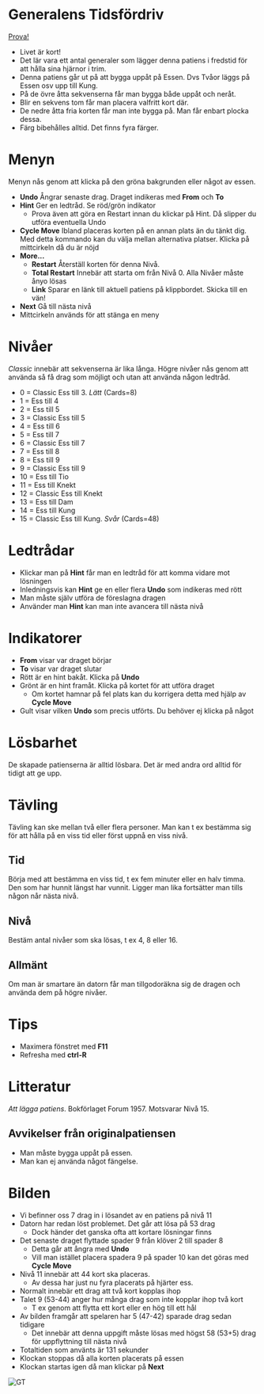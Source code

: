 # Generalens Tidsfördriv

[Prova!](https://christernilsson.github.io/Lab/2018/056-GeneralensTidsf%C3%B6rdriv/index.html)

* Livet är kort!
* Det lär vara ett antal generaler som lägger denna patiens i fredstid för att hålla sina hjärnor i trim.
* Denna patiens går ut på att bygga uppåt på Essen. Dvs Tvåor läggs på Essen osv upp till Kung.
* På de övre åtta sekvenserna får man bygga både uppåt och neråt.
* Blir en sekvens tom får man placera valfritt kort där.
* De nedre åtta fria korten får man inte bygga på. Man får enbart plocka dessa.
* Färg bibehålles alltid. Det finns fyra färger.

# Menyn
Menyn nås genom att klicka på den gröna bakgrunden eller något av essen.

* __Undo__ Ångrar senaste drag. Draget indikeras med __From__ och __To__
* __Hint__ Ger en ledtråd. Se röd/grön indikator
  * Prova även att göra en Restart innan du klickar på Hint. Då slipper du utföra eventuella Undo
* __Cycle Move__ Ibland placeras korten på en annan plats än du tänkt dig. Med detta kommando kan du välja mellan alternativa platser. Klicka på mittcirkeln då du är nöjd
* __More...__
  * __Restart__ Återställ korten för denna Nivå.
  * __Total Restart__ Innebär att starta om från Nivå 0. Alla Nivåer måste ånyo lösas
  * __Link__ Sparar en länk till aktuell patiens på klippbordet. Skicka till en vän!
* __Next__ Gå till nästa nivå
* Mittcirkeln används för att stänga en meny

# Nivåer 
_Classic_ innebär att sekvenserna är lika långa.
Högre nivåer nås genom att använda så få drag som möjligt och utan att använda någon ledtråd.

* 0 = Classic Ess till 3. _Lätt_ (Cards=8)
* 1 = Ess till 4
* 2 = Ess till 5
* 3 = Classic Ess till 5
* 4 = Ess till 6
* 5 = Ess till 7
* 6 = Classic Ess till 7
* 7 = Ess till 8
* 8 = Ess till 9
* 9 = Classic Ess till 9
* 10 = Ess till Tio
* 11 = Ess till Knekt
* 12 = Classic Ess till Knekt
* 13 = Ess till Dam
* 14 = Ess till Kung
* 15 = Classic Ess till Kung. _Svår_ (Cards=48)

# Ledtrådar

* Klickar man på __Hint__ får man en ledtråd för att komma vidare mot lösningen
* Inledningsvis kan __Hint__ ge en eller flera __Undo__ som indikeras med rött
* Man måste själv utföra de föreslagna dragen
* Använder man __Hint__ kan man inte avancera till nästa nivå

# Indikatorer

* __From__ visar var draget börjar
* __To__ visar var draget slutar
* Rött är en hint bakåt. Klicka på __Undo__
* Grönt är en hint framåt. Klicka på kortet för att utföra draget
  * Om kortet hamnar på fel plats kan du korrigera detta med hjälp av __Cycle Move__
* Gult visar vilken __Undo__ som precis utförts. Du behöver ej klicka på något

# Lösbarhet

De skapade patienserna är alltid lösbara. Det är med andra ord alltid för tidigt att ge upp.

# Tävling
Tävling kan ske mellan två eller flera personer. Man kan t ex bestämma sig för att hålla på en viss tid eller först uppnå en viss nivå.

## Tid
Börja med att bestämma en viss tid, t ex fem minuter eller en halv timma. Den som har hunnit längst har vunnit.
Ligger man lika fortsätter man tills någon når nästa nivå.

## Nivå
Bestäm antal nivåer som ska lösas, t ex 4, 8 eller 16. 

## Allmänt
Om man är smartare än datorn får man tillgodoräkna sig de dragen och använda dem på högre nivåer.

# Tips

* Maximera fönstret med __F11__
* Refresha med __ctrl-R__

# Litteratur

_Att lägga patiens_. Bokförlaget Forum 1957.
Motsvarar Nivå 15.

## Avvikelser från originalpatiensen

* Man måste bygga uppåt på essen.
* Man kan ej använda något fängelse.

# Bilden

* Vi befinner oss 7 drag in i lösandet av en patiens på nivå 11
* Datorn har redan löst problemet. Det går att lösa på 53 drag
  * Dock händer det ganska ofta att kortare lösningar finns
* Det senaste draget flyttade spader 9 från klöver 2 till spader 8
  * Detta går att ångra med __Undo__
  * Vill man istället placera spadera 9 på spader 10 kan det göras med __Cycle Move__
* Nivå 11 innebär att 44 kort ska placeras.
  * Av dessa har just nu fyra placerats på hjärter ess.
* Normalt innebär ett drag att två kort kopplas ihop
* Talet 9 (53-44) anger hur många drag som inte kopplar ihop två kort
  * T ex genom att flytta ett kort eller en hög till ett hål
* Av bilden framgår att spelaren har 5 (47-42) sparade drag sedan tidigare
  * Det innebär att denna uppgift måste lösas med högst 58 (53+5) drag för uppflyttning till nästa nivå
* Totaltiden som använts är 131 sekunder
* Klockan stoppas då alla korten placerats på essen
* Klockan startas igen då man klickar på __Next__

![](bild0.jpg "GT")
